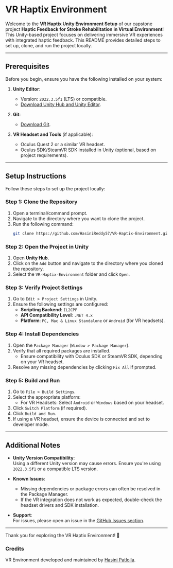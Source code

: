 # VR Haptix Environment

Welcome to the **VR Haptix Unity Environment Setup** of our capstone project **Haptic Feedback for Stroke Rehabilitation in Virtual Environment**! This Unity-based project focuses on delivering immersive VR experiences with integrated haptic feedback. This README provides detailed steps to set up, clone, and run the project locally.

---

## Prerequisites

Before you begin, ensure you have the following installed on your system:

1. **Unity Editor**:  
   - Version: `2022.3.5f1` (LTS) or compatible.  
   - [Download Unity Hub and Unity Editor](https://unity.com/download).  

2. **Git**:  
   - [Download Git](https://git-scm.com/downloads).  

3. **VR Headset and Tools** (if applicable):  
   - Oculus Quest 2 or a similar VR headset.  
   - Oculus SDK/SteamVR SDK installed in Unity (optional, based on project requirements).  

---

## Setup Instructions

Follow these steps to set up the project locally:

### Step 1: Clone the Repository

1. Open a terminal/command prompt.
2. Navigate to the directory where you want to clone the project.
3. Run the following command:  
   ```bash
   git clone https://github.com/HasiniReddy57/VR-Haptix-Environment.git
   ```

### Step 2: Open the Project in Unity

1. Open **Unity Hub**.  
2. Click on the `Add` button and navigate to the directory where you cloned the repository.  
3. Select the `VR-Haptix-Environment` folder and click `Open`.  

### Step 3: Verify Project Settings

1. Go to `Edit > Project Settings` in Unity.  
2. Ensure the following settings are configured:  
   - **Scripting Backend**: `IL2CPP`  
   - **API Compatibility Level**: `.NET 4.x`  
   - **Platform**: `PC, Mac & Linux Standalone` or `Android` (for VR headsets).  

### Step 4: Install Dependencies

1. Open the `Package Manager` (`Window > Package Manager`).
2. Verify that all required packages are installed.  
   - Ensure compatibility with Oculus SDK or SteamVR SDK, depending on your VR headset.  
3. Resolve any missing dependencies by clicking `Fix All` if prompted.

### Step 5: Build and Run

1. Go to `File > Build Settings`.  
2. Select the appropriate platform:  
   - For VR Headsets: Select `Android` or `Windows` based on your headset.  
3. Click `Switch Platform` (if required).  
4. Click `Build and Run`.  
5. If using a VR headset, ensure the device is connected and set to developer mode.

---

## Additional Notes

- **Unity Version Compatibility**:  
   Using a different Unity version may cause errors. Ensure you're using `2022.3.5f1` or a compatible LTS version.  
   
- **Known Issues**:  
   - Missing dependencies or package errors can often be resolved in the Package Manager.  
   - If the VR integration does not work as expected, double-check the headset drivers and SDK installation.  

- **Support**:  
   For issues, please open an issue in the [GitHub Issues section](https://github.com/HasiniReddy57/VR-Haptix-Environment/issues).  

---


Thank you for exploring the VR Haptix Environment! 🚀  
### Credits

VR Environment developed and maintained by [Hasini Patlolla](mailto:hpatloll@uci.edu).

